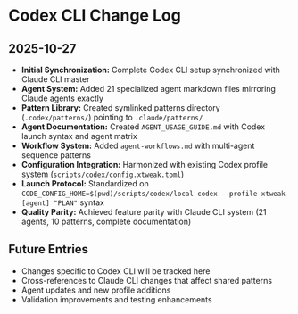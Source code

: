 # Codex CLI Change Log

## 2025-10-27
- **Initial Synchronization:** Complete Codex CLI setup synchronized with Claude CLI master
- **Agent System:** Added 21 specialized agent markdown files mirroring Claude agents exactly
- **Pattern Library:** Created symlinked patterns directory (`.codex/patterns/`) pointing to `.claude/patterns/`
- **Agent Documentation:** Created `AGENT_USAGE_GUIDE.md` with Codex launch syntax and agent matrix
- **Workflow System:** Added `agent-workflows.md` with multi-agent sequence patterns
- **Configuration Integration:** Harmonized with existing Codex profile system (`scripts/codex/config.xtweak.toml`)
- **Launch Protocol:** Standardized on `CODE_CONFIG_HOME=$(pwd)/scripts/codex/local codex --profile xtweak-[agent] "PLAN"` syntax
- **Quality Parity:** Achieved feature parity with Claude CLI system (21 agents, 10 patterns, complete documentation)

## Future Entries
- Changes specific to Codex CLI will be tracked here
- Cross-references to Claude CLI changes that affect shared patterns
- Agent updates and new profile additions
- Validation improvements and testing enhancements